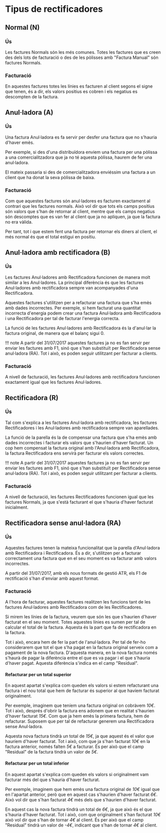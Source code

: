 # Tipus de rectificadores

## Normal (N)

### Ús

Les factures Normals són les més comunes. Totes les factures que es creen des dels
lots de facturació o des de les pòlisses amb "Factura Manual" són factures Normals.

### Facturació

En aquestes factures totes les línies es facturen al client segons el signe que
tenen, és a dir, els valors positius es cobren i els negatius es descompten de la
factura.

## Anul·ladora (A)

### Ús

Una factura Anul·ladora es fa servir per desfer una factura que no s'hauria d'haver emès.

Per exemple, si des d'una distribuïdora enviem una factura per una pòlissa a una
comercialitzadora que ja no té aquesta pòlissa, haurem de fer una anul·ladora.

El mateix passaria si des de comercialitzadora enviéssim una factura a un client
que ha donat la seva pòlissa de baixa.

### Facturació

Com que aquestes factures són anul·ladores es facturen exactament al contrari que
les factures normals. Això vol dir que tots els camps positius són valors que s'han
de retornar al client, mentre que els camps negatius són descomptes que es van fer
al client que ja no apliquen, ja que la factura no era vàlida.

Per tant, tot i que estem fent una factura per retornar els diners al client, el més
normal és que el total estigui en positiu.

## Anul·ladora amb rectificadora (B)

### Ús

Les factures Anul·ladores amb Rectificadora funcionen de manera molt similar a les
Anul·ladores. La principal diferència és que les factures Anul·ladores amb
rectificadora sempre van acompanyades d'una Rectificadora.

Aquestes factures s'utilitzen per a refacturar una factura que s'ha emès amb
dades incorrectes. Per exemple, si hem facturat una quantitat incorrecta d'energia
podem crear una factura Anul·ladora amb Rectificadora i una Rectificadora per tal
de facturar l'energia correcta.

La funció de les factures Anul·ladores amb Rectificadora és la d'anul·lar la factura
original, de manera que el balanç sigui 0.

!!! note
A partir del 31/07/2017 aquestes factures ja no es fan servir per enviar les
factures amb F1, sinó que s'han substituït per Rectificadora sense anul·ladora (RA).
Tot i això, es poden seguir utilitzant per facturar a clients.

### Facturació

A nivell de facturació, les factures Anul·ladores amb rectificadora funcionen
exactament igual que les factures Anul·ladores.

## Rectificadora (R)

### Ús

Tal com s'explica a les factures Anul·ladora amb rectificadora, les factures
Rectificadores i les Anul·ladores amb rectificadora sempre van aparellades.

La funció de la parella és la de compensar una factura que s'ha emès amb dades
incorrectes i facturar els valors que s'haurien d'haver facturat. Un cop hem
compensat la factura original amb l'Anul·ladora amb Rectificadora, la factura
Rectificadora ens servirà per facturar els valors correctes.

!!! note
A partir del 31/07/2017 aquestes factures ja no es fan servir per enviar les
factures amb F1, sinó que s'han substituït per Rectificadora sense anul·ladora (RA).
Tot i això, es poden seguir utilitzant per facturar a clients.

### Facturació

A nivell de facturació, les factures Rectificadores funcionen igual que les factures
Normals, ja que s'està facturant el que s'hauria d'haver facturat inicialment.

## Rectificadora sense anul·ladora (RA)

### Ús

Aquestes factures tenen la mateixa funcionalitat que la parella d'Anul·ladora amb
Rectificadora i Rectificadora. És a dir, s'utilitzen per a facturar correctament
una factura que en el seu moment es va facturar amb valors incorrectes.

A partir del 31/07/2017, amb els nous formats de gestió ATR, els F1 de rectificació
s'han d'enviar amb aquest format.

### Facturació

A l'hora de facturar, aquestes factures realitzen les funcions tant de les factures
Anul·ladores amb Rectificadora com de les Rectificadores.

Si mirem les línies de la factura, veurem que són les que s'haurien d'haver facturat
en el seu moment. Totes aquestes línies es sumen per tal de calcular el total de la
factura. Aquesta és la part que fa de rectificadora en la factura.

Tot i això, encara hem de fer la part de l'anul·ladora. Per tal de fer-ho
considerarem que tot el que s'ha pagat en la factura original serveix com a
pagament de la nova factura. D'aquesta manera, en la nova factura només s'haurà de
pagar la diferència entre el que es va pagar i el que s'hauria d'haver pagat.
Aquesta diferència s'indica en el camp "Residual".

#### Refacturar per un total superior

En aquest apartat s'explica com queden els valors si estem refacturant una factura
i el nou total que hem de facturar és superior al que havíem facturat originalment.

Per exemple, imaginem que teníem una factura original on cobràvem *10€*. Tot i això,
després d'obrir la factura ens adonem que en realitat s'haurien d'haver facturat
*15€*. Com que ja hem emès la primera factura, hem de refacturar. Suposem que per
tal de refacturar generem una Rectificadora sense Anul·ladora.

Aquesta nova factura tindrà un total de *15€*, ja que aquest és el valor que hauríem
d'haver facturat. Tot i això, com que ja s'han facturat *10€* en la factura
anterior, només falten *5€* a facturar. És per això que el camp "Residual" de la
factura tindrà un valor de *5€*.

#### Refacturar per un total inferior

En aquest apartat s'explica com queden els valors si originalment vam facturar més
del que s'hauria d'haver facturat.

Per exemple, imaginem que hem emès una factura original de *10€* igual que en
l'apartat anterior, però que en aquest cas s'haurien d'haver facturat *6€*. Això vol
dir que s'han facturat *4€* més dels que s'haurien d'haver facturat.

En aquest cas la nova factura tindrà un total de *6€*, ja que això és el que
s'hauria d'haver facturat. Tot i això, com que originalment s'han facturat *10€*
això vol dir que s'han de tornar *4€* al client. És per això que el camp "Residual"
tindrà un valor de *-4€*, indicant que s'han de tornar *4€* al client.
